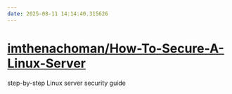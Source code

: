 ```yaml
---
date: 2025-08-11 14:14:40.315626
---
```


# [imthenachoman/How-To-Secure-A-Linux-Server](https://github.com/imthenachoman/How-To-Secure-A-Linux-Server)

step-by-step Linux server security guide